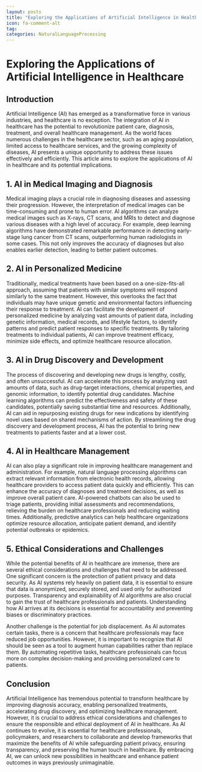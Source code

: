 ```yaml
---
layout: posts
title: "Exploring the Applications of Artificial Intelligence in Healthcare"
icon: fa-comment-alt
tag:      
categories: NaturalLanguageProcessing
---
```



# Exploring the Applications of Artificial Intelligence in Healthcare

## Introduction

Artificial Intelligence (AI) has emerged as a transformative force in various industries, and healthcare is no exception. The integration of AI in healthcare has the potential to revolutionize patient care, diagnosis, treatment, and overall healthcare management. As the world faces numerous challenges in the healthcare sector, such as an aging population, limited access to healthcare services, and the growing complexity of diseases, AI presents a unique opportunity to address these issues effectively and efficiently. This article aims to explore the applications of AI in healthcare and its potential implications.

## 1. AI in Medical Imaging and Diagnosis

Medical imaging plays a crucial role in diagnosing diseases and assessing their progression. However, the interpretation of medical images can be time-consuming and prone to human error. AI algorithms can analyze medical images such as X-rays, CT scans, and MRIs to detect and diagnose various diseases with a high level of accuracy. For example, deep learning algorithms have demonstrated remarkable performance in detecting early-stage lung cancer from CT scans, outperforming human radiologists in some cases. This not only improves the accuracy of diagnoses but also enables earlier detection, leading to better patient outcomes.

## 2. AI in Personalized Medicine

Traditionally, medical treatments have been based on a one-size-fits-all approach, assuming that patients with similar symptoms will respond similarly to the same treatment. However, this overlooks the fact that individuals may have unique genetic and environmental factors influencing their response to treatment. AI can facilitate the development of personalized medicine by analyzing vast amounts of patient data, including genetic information, medical records, and lifestyle factors, to identify patterns and predict patient responses to specific treatments. By tailoring treatments to individual patients, AI can improve treatment efficacy, minimize side effects, and optimize healthcare resource allocation.

## 3. AI in Drug Discovery and Development

The process of discovering and developing new drugs is lengthy, costly, and often unsuccessful. AI can accelerate this process by analyzing vast amounts of data, such as drug-target interactions, chemical properties, and genomic information, to identify potential drug candidates. Machine learning algorithms can predict the effectiveness and safety of these candidates, potentially saving substantial time and resources. Additionally, AI can aid in repurposing existing drugs for new indications by identifying novel uses based on shared mechanisms of action. By streamlining the drug discovery and development process, AI has the potential to bring new treatments to patients faster and at a lower cost.

## 4. AI in Healthcare Management

AI can also play a significant role in improving healthcare management and administration. For example, natural language processing algorithms can extract relevant information from electronic health records, allowing healthcare providers to access patient data quickly and efficiently. This can enhance the accuracy of diagnoses and treatment decisions, as well as improve overall patient care. AI-powered chatbots can also be used to triage patients, providing initial assessments and recommendations, relieving the burden on healthcare professionals and reducing waiting times. Additionally, predictive analytics can help healthcare organizations optimize resource allocation, anticipate patient demand, and identify potential outbreaks or epidemics.

## 5. Ethical Considerations and Challenges

While the potential benefits of AI in healthcare are immense, there are several ethical considerations and challenges that need to be addressed. One significant concern is the protection of patient privacy and data security. As AI systems rely heavily on patient data, it is essential to ensure that data is anonymized, securely stored, and used only for authorized purposes. Transparency and explainability of AI algorithms are also crucial to gain the trust of healthcare professionals and patients. Understanding how AI arrives at its decisions is essential for accountability and preventing biases or discriminatory practices.

Another challenge is the potential for job displacement. As AI automates certain tasks, there is a concern that healthcare professionals may face reduced job opportunities. However, it is important to recognize that AI should be seen as a tool to augment human capabilities rather than replace them. By automating repetitive tasks, healthcare professionals can focus more on complex decision-making and providing personalized care to patients.

## Conclusion

Artificial Intelligence has tremendous potential to transform healthcare by improving diagnosis accuracy, enabling personalized treatments, accelerating drug discovery, and optimizing healthcare management. However, it is crucial to address ethical considerations and challenges to ensure the responsible and ethical deployment of AI in healthcare. As AI continues to evolve, it is essential for healthcare professionals, policymakers, and researchers to collaborate and develop frameworks that maximize the benefits of AI while safeguarding patient privacy, ensuring transparency, and preserving the human touch in healthcare. By embracing AI, we can unlock new possibilities in healthcare and enhance patient outcomes in ways previously unimaginable.